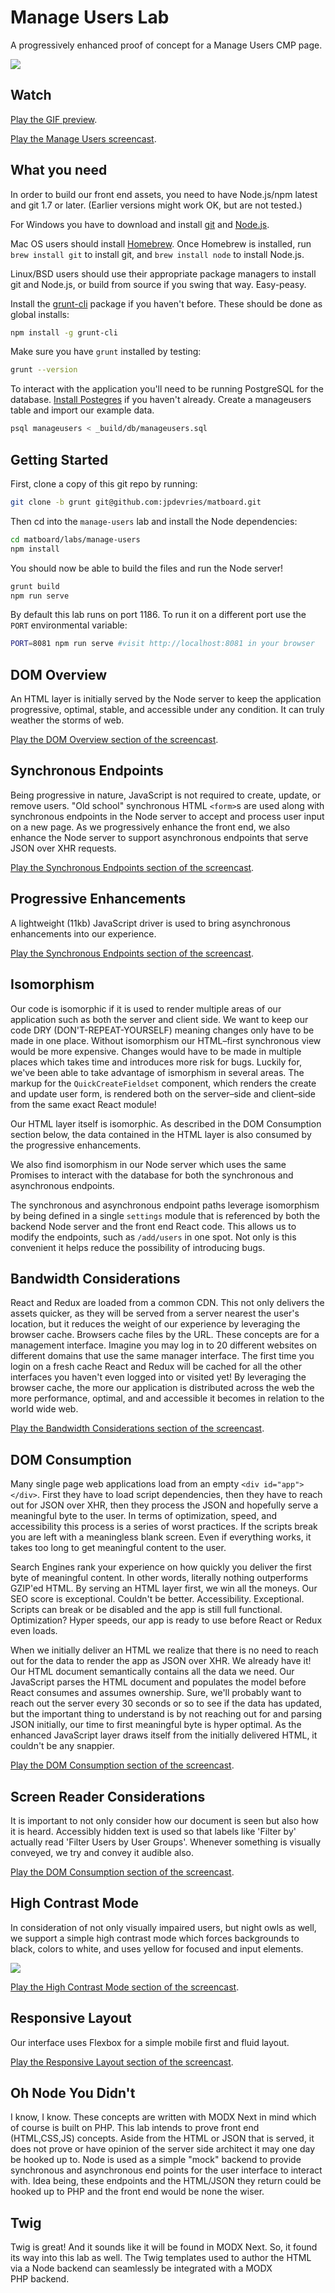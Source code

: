 Manage Users Lab
========

A progressively enhanced proof of concept for a Manage Users CMP&nbsp;page.

![](http://j4p.us/0Q160P2j0E1J/Screen%20Shot%202016-07-25%20at%203.08.32%20AM.png)

## Watch
[Play the GIF&nbsp;preview](http://j4p.us/180i1B3Z0L11/manageusers_eradme.gif).

[Play the Manage Users screencast](https://vimeo.com/176084699).

## What you need

In order to build our front end assets, you need to have Node.js/npm latest and git 1.7 or later.
(Earlier versions might work OK, but are not tested.)

For Windows you have to download and install [git](http://git-scm.com/downloads) and [Node.js](http://nodejs.org/download/).

Mac OS users should install [Homebrew](http://mxcl.github.com/homebrew/). Once Homebrew is installed, run `brew install git` to install git,
and `brew install node` to install Node.js.

Linux/BSD users should use their appropriate package managers to install git and Node.js, or build from source
if you swing that way. Easy-peasy.

Install the [grunt-cli](http://gruntjs.com/getting-started#installing-the-cli) package if you haven't before. These should be done as global installs:

```bash
npm install -g grunt-cli
```

Make sure you have `grunt` installed by testing:

```bash
grunt --version
```

To interact with the application you'll need to be running PostgreSQL for the database. [Install Postegres](https://www.postgresql.org/download/) if you haven't already. Create a manageusers table and import our example data.

```bash
psql manageusers < _build/db/manageusers.sql
```

## Getting Started
First, clone a copy of this git repo by running:

```bash
git clone -b grunt git@github.com:jpdevries/matboard.git
```

Then cd into the `manage-users` lab and install the Node&nbsp;dependencies:
```bash
cd matboard/labs/manage-users
npm install
```

You should now be able to build the files and run the Node&nbsp;server!
```bash
grunt build
npm run serve
```

By default this lab runs on port 1186. To run it on a different port use the `PORT` environmental variable:
```bash
PORT=8081 npm run serve #visit http://localhost:8081 in your browser
```

## DOM Overview
An HTML layer is initially served by the Node server to keep the application progressive, optimal, stable, and accessible under any condition. It can truly weather the storms of&nbsp;web.

[Play the DOM Overview section of the screencast](https://vimeo.com/176084699).

## Synchronous Endpoints
Being progressive in nature, JavaScript is not required to create, update, or remove users. "Old school" synchronous HTML `<form>`s are used along with synchronous endpoints in the Node server to accept and process user input on a new page. As we progressively enhance the front end, we also enhance the Node server to support asynchronous endpoints that serve JSON over XHR&nbsp;requests.

[Play the Synchronous Endpoints section of the screencast](https://vimeo.com/176084699#t=6m42s).

## Progressive Enhancements
A lightweight (11kb) JavaScript driver is used to bring asynchronous enhancements into our&nbsp;experience.

[Play the Synchronous Endpoints section of the screencast](https://vimeo.com/176084699#t=6m42s).

## Isomorphism
Our code is isomorphic if it is used to render multiple areas of our application such as both the server and client side. We want to keep our code DRY (DON'T-REPEAT-YOURSELF) meaning changes only have to be made in one place. Without isomorphism our HTML&ndash;first synchronous view would be more expensive. Changes would have to be made in multiple places which takes time and introduces more risk for bugs. Luckily for, we've been able to take advantage of ismorphism in several areas. The markup for the `QuickCreateFieldset` component, which renders the create and update user form, is rendered both on the server&ndash;side and client&ndash;side from the same exact React&nbsp;module!

Our HTML layer itself is isomorphic. As described in the DOM Consumption section below, the data contained in the HTML layer is also consumed by the progressive&nbsp;enhancements.

We also find isomorphism in our Node server which uses the same Promises to interact with the database for both the synchronous and asynchronous&nbsp;endpoints.

The synchronous and asynchronous endpoint paths leverage isomorphism by being defined in a single `settings` module that is referenced by both the backend Node server and the front end React code. This allows us to modify the endpoints, such as `/add/users` in one spot. Not only is this convenient it helps reduce the possibility of introducing&nbsp;bugs.

## Bandwidth Considerations
React and Redux are loaded from a common CDN. This not only delivers the assets quicker, as they will be served from a server nearest the user's location, but it reduces the weight of our experience by leveraging the browser cache. Browsers cache files by the URL. These concepts are for a management interface. Imagine you may log in to 20 different websites on different domains that use the same manager interface. The first time you login on a fresh cache React and Redux will be cached for all the other interfaces you haven't even logged into or visited&nbsp;yet! By leveraging the browser cache, the more our application is distributed across the web the more performance, optimal, and and accessible it becomes in relation to the world wide&nbsp;web.

[Play the Bandwidth Considerations section of the screencast](https://vimeo.com/176084699#t=25m20s).

## DOM Consumption
Many single page web applications load from an empty `<div id="app"></div>`. First they have to load script dependencies, then they have to reach out for JSON over XHR, then they process the JSON and hopefully serve a meaningful byte to the user. In terms of optimization, speed, and accessibility this process is a series of worst practices. If the scripts break you are left with a meaningless blank screen. Even if everything works, it takes too long to get meaningful content to the user.

Search Engines rank your experience on how quickly you deliver the first byte of meaningful content. In other words, literally nothing outperforms GZIP'ed HTML. By serving an HTML layer first, we win all the moneys. Our SEO score is exceptional. Couldn't be better. Accessibility. Exceptional. Scripts can break or be disabled and the app is still full functional. Optimization? Hyper speeds, our app is ready to use before React or Redux even loads.

When we initially deliver an HTML we realize that there is no need to reach out for the data to render the app as JSON over XHR. We already have it! Our HTML document semantically contains all the data we need. Our JavaScript parses the HTML document and populates the model before React consumes and assumes ownership. Sure, we'll probably want to reach out the server every 30 seconds or so to see if the data has updated, but the important thing to understand is by not reaching out for and parsing JSON initially, our time to first meaningful byte is hyper optimal. As the enhanced JavaScript layer draws itself from the initially delivered HTML, it couldn't be any&nbsp;snappier.

[Play the DOM Consumption section of the screencast](https://vimeo.com/176084699#t=17m20s).

## Screen Reader Considerations
It is important to not only consider how our document is seen but also how it is heard. Accessibly hidden text is used so that labels like 'Filter by' actually read 'Filter Users by User Groups'. Whenever something is visually conveyed, we try and convey it audible&nbsp;also.

[Play the DOM Consumption section of the screencast](https://vimeo.com/176084699#t=22m30s).

## High Contrast Mode
In consideration of not only visually impaired users, but night owls as well, we support a simple high contrast mode which forces backgrounds to black, colors to white, and uses yellow for focused and input&nbsp;elements.

![](http://j4p.us/3I3w0n0u280h/Screen%20Shot%202016-07-25%20at%202.23.22%20AM.png)

[Play the High Contrast Mode section of the screencast](https://vimeo.com/176084699#t=41m24s).

## Responsive Layout
Our interface uses Flexbox for a simple mobile first and fluid&nbsp;layout.

[Play the Responsive Layout section of the screencast](https://vimeo.com/176084699#t=39m8s).

## Oh Node You Didn't
I know, I know. These concepts are written with MODX Next in mind which of course is built on PHP. This lab intends to prove front end (HTML,CSS,JS) concepts. Aside from the HTML or JSON that is served, it does not prove or have opinion of the server side architect it may one day be hooked up to. Node is used as a simple "mock" backend to provide synchronous and asynchronous end points for the user interface to interact with. Idea being, these endpoints and the HTML/JSON they return could be hooked up to PHP and the front end would be none the&nbsp;wiser.

## Twig
Twig is great! And it sounds like it will be found in MODX Next. So, it found its way into this lab as well. The Twig templates used to author the HTML via a Node backend can seamlessly be integrated with a MODX PHP&nbsp;backend.
